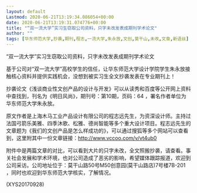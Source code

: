 ```yaml
---
layout: default
Lastmod: 2020-06-21T13:19:34.086054+00:00
date: 2020-06-21T13:19:31.074776+00:00
title: "“双一流大学”实习生窃取公司资料，只字未改发表成期刊学术论文"
author: ""
tags: [华东师范大学,抄袭,期刊,程志,一流大学,朱永放,文创,莫干山,未改,文章,新语丝]
---
```


“双一流大学”实习生窃取公司资料，只字未改发表成期刊学术论文

基于公司对“双一流大学”高校学生的信任，让华东师范大学设计学院学生朱永放接触核心资料并提供实践机会，没想到被实习生全文抄袭发表在专业期刊上！

抄袭论文《浅谈商业性文创产品的设计与开发》可以从读秀和百度等公开网上资料中查找到，刊名为《明日风尚》，期刊号：第10期，页码：64 ，署名作者单位为华东师范大学朱永放。

原文作者是上海木马工业产品设计有限公司的程志远先生，为资深设计师。主持过法国弓箭乐美雅、四季沐歌、松雅、德尚智能等多个重大设计项目。程志远先生的文章题为《我们的文创产品是怎么样成功的》，可以通过搜狐等多个网站可以查看到，这里附其中一份文章链接：http://www.vccoo.com/v/vt4ub0

附件中是两篇文章的对比，可以看到大片的只字未改，全文照搬抄袭，请查看。事关社会发展和学术环境，也对公司造成了恶劣的影响，希望媒体跟踪报道，欢迎到公司采访。公司地址位于：莫干山路50号M50创意园(莫干山路店)7号楼7B-201  ，同时也欢迎到华东师范大学核实，了解情况。

(XYS20170928)

